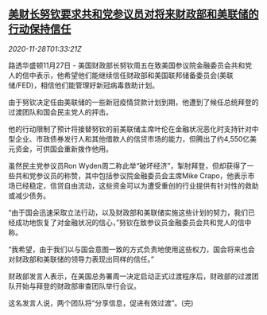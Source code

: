 <!--1606528507000-->
[美财长努钦要求共和党参议员对将来财政部和美联储的行动保持信任](https://cn.reuters.com/article/mnuchin-us-treasury-fed-senate-1128-idCNKBS28801Y)
------

<div><i>2020-11-28T01:33:21Z</i></div><p>路透华盛顿11月27日 - 美国财政部长努钦周五在致美国参议院金融委员会共和党人的信中表示，他希望他们能继续信任财政部和美国联邦储备委员会(美联储/FED)，相信他们能管理好新冠病毒救助计划。</p><p>由于努钦决定任由美联储的一些新冠疫情贷款计划到期，他遭到了候任总统拜登的过渡团队和国会民主党人的抨击。</p><p>他的行动限制了预计将接替努钦的前美联储主席叶伦在金融状况恶化时支持针对中型企业、市政债券发行人和其他借款人的信贷市场的能力，但腾出了约4,550亿美元资金，可供国会重新拨作他用。</p><p>虽然民主党参议员Ron Wyden周二称此举“破坏经济”，掣肘拜登，但却获得了一些共和党参议员的称赞，其中包括参议院金融委员会主席Mike Crapo，他表示市场已经稳定，信贷自由流动，这些资金可以为遭受重创的行业提供有针对性的救助或减少债务。</p><p>“由于国会迅速采取立法行动，以及财政部和美联储实施这些计划的努力，我们已经成功地恢复了对金融状况的信心，”努钦在致参议员金融委员会共和党人的信中称。</p><p>“我希望，由于我们以与国会意图一致的方式负责地使用这些权力，国会将来也会对财政部和美联储的领导力表现出同样的信任。”</p><p>财政部发言人表示，在美国总务署周一决定启动正式过渡程序后，财政部的过渡团队开始与拜登的财政部审查团队举行会议。</p><p>这名发言人说，两个团队将“分享信息，促进有效过渡”。(完)</p>
